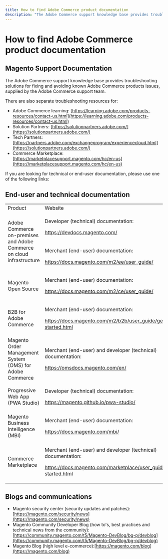 ```yaml
---
title: How to find Adobe Commerce product documentation
description: "The Adobe Commerce support knowledge base provides troubleshooting solutions for fixing and avoiding known Adobe Commerce products issues, supplied by the Adobe Commerce support team."
---
```


# How to find Adobe Commerce product documentation

## Magento Support Documentation

The Adobe Commerce support knowledge base provides troubleshooting solutions for fixing and avoiding known Adobe Commerce products issues, supplied by the Adobe Commerce support team.

There are also separate troubleshooting resources for:

* Adobe Commerce learning: [https://learning.adobe.com/products-resources/contact-us.html](https://learning.adobe.com/products-resources/contact-us.html)
* Solution Partners: [https://solutionpartners.adobe.com/](https://solutionpartners.adobe.com/)
* Tech Partners: [https://partners.adobe.com/exchangeprogram/experiencecloud.html](https://solutionpartners.adobe.com/)
* Commerce Marketplace: [https://marketplacesupport.magento.com/hc/en-us](https://marketplacesupport.magento.com/hc/en-us)

If you are looking for technical or end-user documentation, please use one of the following links:

## End-user and technical documentation

<table>
<tbody>
<tr>
<td>Product</td>
<td>Website</td>
</tr>
<tr>
<td rowspan="2">Adobe Commerce on-premises and
Adobe Commerce on cloud infrastructure</td>
<td>
<p>Developer (technical) documentation:</p>
<p><a href="https://devdocs.magento.com">https://devdocs.magento.com/</a></p>
</td>
</tr>
<tr>
<td>
<p>Merchant (end-user) documentation:</p>
<p><a href="https://docs.magento.com/m2/ee/user_guide/">https://docs.magento.com/m2/ee/user_guide/</a></p>
</td>
</tr>
<tr>
<td>
<p>Magento Open Source</p>
<p> </p>
</td>
<td>
<p>Merchant (end-user) documentation:</p>
<p><a href="https://docs.magento.com/m2/ce/user_guide/">https://docs.magento.com/m2/ce/user_guide/</a></p>
</td>
</tr>
<tr>
<td>
<p>B2B for Adobe Commerce</p>
<p> </p>
</td>
<td>
<p>Merchant (end-user) documentation:</p>
<p><a href="https://docs.magento.com/m2/b2b/user_guide/getting-started.html">https://docs.magento.com/m2/b2b/user_guide/getting-started.html</a></p>
</td>
</tr>
<tr>
<td>Magento Order Management System (OMS) for Adobe Commerce</td>
<td>
<p>Merchant (end-user) and developer (technical) documentation:</p>
<p><a href="https://omsdocs.magento.com/en/">https://omsdocs.magento.com/en/</a></p>
</td>
</tr>
<tr>
<td>Progressive Web App (PWA Studio)</td>
<td>
<p>Developer (technical) documentation:</p>
<p><a href="https://magento.github.io/pwa-studio/">https://magento.github.io/pwa-studio/</a></p>
</td>
</tr>
<tr>
<td>Magento Business Intelligence (MBI)</td>
<td>
<p>Merchant (end-user) documentation:</p>
<p><a href="https://docs.magento.com/mbi/">https://docs.magento.com/mbi/</a></p>
</td>
</tr>
<tr>
<td>Commerce Marketplace</td>
<td>
<p>Merchant (end-user) and developer (technical) documentation:</p>
<p><a href="https://docs.magento.com/marketplace/user_guide/getting-started.html">https://docs.magento.com/marketplace/user_guide/getting-started.html</a></p>
</td>
</tr>
</tbody>
</table>


## Blogs and communications

* Magento security center (security updates and patches): [https://magento.com/security/news](https://magento.com/security/news)
* Magento Community Developer Blog (how to's, best practices and technical news from the community): [https://community.magento.com/t5/Magento-DevBlog/bg-p/devblog](https://community.magento.com/t5/Magento-DevBlog/bg-p/devblog)
* Magento Blog (high level e-commerce):[https://magento.com/blog](https://magento.com/blog)